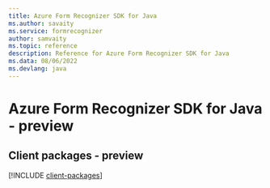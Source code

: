 ```yaml
---
title: Azure Form Recognizer SDK for Java
ms.author: savaity
ms.service: formrecognizer
author: samvaity
ms.topic: reference
description: Reference for Azure Form Recognizer SDK for Java
ms.data: 08/06/2022
ms.devlang: java
---
```

# Azure Form Recognizer SDK for Java - preview

## Client packages - preview
[!INCLUDE [client-packages](form-recognizer-client-index.md)]